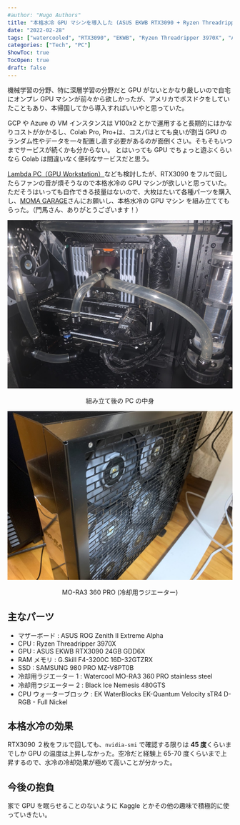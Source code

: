 ```yaml
---
#author: "Hugo Authors"
title: "本格水冷 GPU マシンを導入した (ASUS EKWB RTX3090 + Ryzen Threadripper 3970X)"
date: "2022-02-28"
tags: ["watercooled", "RTX3090", "EKWB", "Ryzen Threadripper 3970X", "ASUS"]
categories: ["Tech", "PC"]
ShowToc: true
TocOpen: true
draft: false
---
```


機械学習の分野、特に深層学習の分野だと GPU がないとかなり厳しいので自宅にオンプレ GPU マシンが前々から欲しかったが、アメリカでポスドクをしていたこともあり、本帰国してから導入すればいいやと思っていた。

GCP や Azure の VM インスタンスは V100x2 とかで運用すると長期的にはかなりコストがかかるし、Colab Pro, Pro+は、コスパはとても良いが割当 GPU のランダム性やデータを一々配置し直す必要があるのが面倒くさい。そもそもいつまでサービスが続くかも分からない。
とはいっても GPU でちょっと遊ぶくらいなら Colab は間違いなく便利なサービスだと思う。

[Lambda PC（GPU Workstation）](https://lambdalabs.com/gpu-workstations/vector)なども検討したが、RTX3090 をフルで回したらファンの音が煩そうなので本格水冷の GPU マシンが欲しいと思っていた。ただそうはいっても自作できる技量はないので、大枚はたいて各種パーツを購入し、[MOMA GARAGE](https://moma-garage.com/)さんにお願いし、本格水冷の GPU マシン を組み立ててもらった。（門馬さん、ありがとうございます！）

![](images/2022-03-26-17-48-03.png)

<p align = "center">
組み立て後の PC の中身
</p>

![](images/2022-03-26-17-50-21.png)

<p align = "center">
MO-RA3 360 PRO (冷却用ラジエーター)
</p>

## 主なパーツ

- マザーボード : ASUS ROG Zenith II Extreme Alpha
- CPU : Ryzen Threadripper 3970X
- GPU : ASUS EKWB RTX3090 24GB GDD6X
- RAM メモリ : G.Skill F4-3200C 16D-32GTZRX
- SSD : SAMSUNG 980 PRO MZ-V8PT0B
- 冷却用ラジエーター 1 : Watercool MO-RA3 360 PRO stainless steel
- 冷却用ラジエーター 2 : Black Ice Nemesis 480GTS
- CPU ウォーターブロック : EK WaterBlocks EK-Quantum Velocity sTR4 D-RGB - Full Nickel

## 本格水冷の効果

RTX3090 ２枚をフルで回しても、`nvidia-smi` で確認する限りは **45 度**くらいまでしか GPU の温度は上昇しなかった。空冷だと経験上 65-70 度くらいまで上昇するので、水冷の冷却効果が極めて高いことが分かった。

## 今後の抱負

家で GPU を眠らせることのないように Kaggle とかその他の趣味で積極的に使っていきたい。
